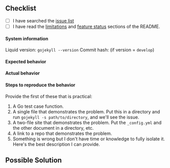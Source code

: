 ## Checklist

- [ ] I have searched the [issue list](https://github.com/osteele/gojekyll/issues)
- [ ] I have read the [limitations](https://github.com/osteele/gojekyll#limitations) and [feature status](https://github.com/osteele/gojekyll#feature-status) sections of the README.

#### System information

Liquid version: `gojekyll --version`
Commit hash: (if version = `develop`)

#### Expected behavior


#### Actual behavior


#### Steps to reproduce the behavior

Provide the first of these that is practical:

1. A Go test case function.
2. A single file that demonstrates the problem. Put this in a directory and run `gojekyll -s path/to/directory`, and we'll see the issue.
3. A two-file site that demonstrates the problem. Put the `_config.yml` and the other document in a directory, etc.
4. A link to a repo that demonstrates the problem.
5. Something is wrong but I don't have time or knowledge to fully isolate it. Here's the best description I can provide.


## Possible Solution

